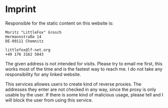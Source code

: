 # Imprint

Responsible for the static content on this website is:

    Moritz "LittleFox" Grosch
    Hermannstraße 14
    DE-09111 Chemnitz

    littlefox@lf-net.org
    +49 176 3162 5043

The given address is not intended for visits. Please try to email me first, this works most of the time and is the fastest way
to reach me. I do not take any responsibility for any linked website.

This services allowes users to create kind of reverse proxies. The addresses they enter are not checked in any way, since the
proxy is only usable by the user. If there is some kind of malicious usage, please tell and I will block the user from using
this service.
